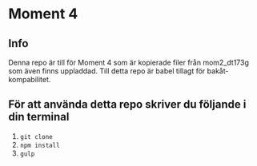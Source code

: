 # Moment 4

## Info
Denna repo är till för Moment 4 som är kopierade filer från mom2_dt173g som även finns uppladdad.
Till detta repo är babel tillagt för bakåt-kompabilitet.

## För att använda detta repo skriver du följande i din terminal
1. `git clone `
2. `npm install`
3. `gulp`
